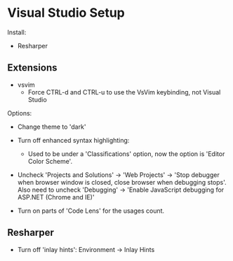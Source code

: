 # Visual Studio Setup

Install:

- Resharper

## Extensions

- vsvim
  - Force CTRL-d and CTRL-u to use the VsVim keybinding, not Visual Studio


Options:
- Change theme to 'dark'
- Turn off enhanced syntax highlighting:
    - Used to be under a 'Classifications' option, now the option is
      'Editor Color Scheme'.

- Uncheck 'Projects and Solutions' -> 'Web Projects' -> 'Stop debugger
  when browser window is closed, close browser when debugging stops'.
  Also need to uncheck 'Debugging' -> 'Enable JavaScript debugging for
  ASP.NET (Chrome and IE)'

- Turn on parts of 'Code Lens' for the usages count.


## Resharper

- Turn off 'inlay hints': Environment -> Inlay Hints
